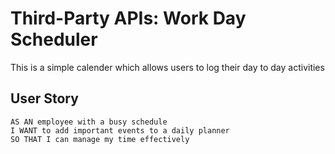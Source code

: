 # Third-Party APIs: Work Day Scheduler

This is a simple calender which allows users to log their day to day activities

## User Story

```
AS AN employee with a busy schedule
I WANT to add important events to a daily planner
SO THAT I can manage my time effectively
```


